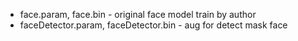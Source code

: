 - face.param, face.bin - original face model train by author
- faceDetector.param, faceDetector.bin - aug for detect mask face
